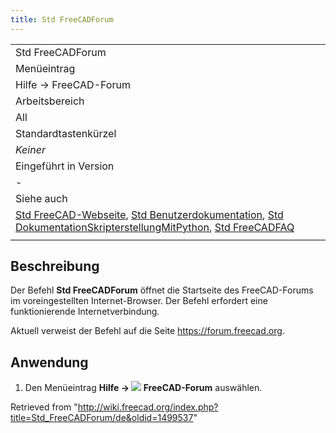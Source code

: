 ```yaml
---
title: Std FreeCADForum
---
```


|                                                                                                                                                                                                                                                                                                                 |
| --------------------------------------------------------------------------------------------------------------------------------------------------------------------------------------------------------------------------------------------------------------------------------------------------------------- |
| Std FreeCADForum                                                                                                                                                                                                                                                                                                |
| Menüeintrag                                                                                                                                                                                                                                                                                                     |
| Hilfe → FreeCAD-Forum                                                                                                                                                                                                                                                                                           |
| Arbeitsbereich                                                                                                                                                                                                                                                                                                  |
| All                                                                                                                                                                                                                                                                                                             |
| Standardtastenkürzel                                                                                                                                                                                                                                                                                            |
| _Keiner_                                                                                                                                                                                                                                                                                                        |
| Eingeführt in Version                                                                                                                                                                                                                                                                                           |
| -                                                                                                                                                                                                                                                                                                               |
| Siehe auch                                                                                                                                                                                                                                                                                                      |
| [Std FreeCAD-Webseite](/Std_FreeCADWebsite/de "Std FreeCADWebsite/de"), [Std Benutzerdokumentation](/Std_FreeCADUserHub "Std FreeCADUserHub"), [Std DokumentationSkripterstellungMitPython](/Std_FreeCADPowerUserHub/de "Std FreeCADPowerUserHub/de"), [Std FreeCADFAQ](/Std_FreeCADFAQ/de "Std FreeCADFAQ/de") |
|                                                                                                                                                                                                                                                                                                                 |

## Beschreibung

Der Befehl **Std FreeCADForum** öffnet die Startseite des FreeCAD-Forums im voreingestellten Internet-Browser. Der Befehl erfordert eine funktionierende Internetverbindung.

Aktuell verweist der Befehl auf die Seite <https://forum.freecad.org>.

## Anwendung

1. Den Menüeintrag **Hilfe → ![](/images/Std_FreeCADForum.svg) FreeCAD-Forum** auswählen.

Retrieved from "<http://wiki.freecad.org/index.php?title=Std_FreeCADForum/de&oldid=1499537>"
